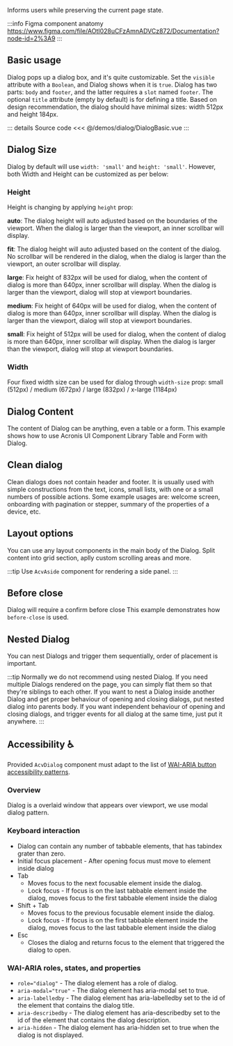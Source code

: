 Informs users while preserving the current page state.

:::info Figma component anatomy
https://www.figma.com/file/AOtI028uCFzAmnADVCz872/Documentation?node-id=2%3A9
:::

## Basic usage

Dialog pops up a dialog box, and it's quite customizable.
Set the `visible` attribute with a `Boolean`, and Dialog shows when it is `true`.
Dialog has two parts: `body` and `footer`, and the latter requires a `slot` named `footer`.
The optional `title` attribute (empty by default) is for defining a title.
Based on design recommendation, the dialog should have minimal sizes: width 512px and height 184px.

<DialogBasic />

::: details Source code
<<< @/demos/dialog/DialogBasic.vue
:::

## Dialog Size

Dialog by default will use `width: 'small'` and `height: 'small'`.
However, both Width and Height can be customized as per below:

### Height

Height is changing by applying `height` prop:

**auto**: The dialog height will auto adjusted based on the boundaries of the viewport.
When the dialog is larger than the viewport, an inner scrollbar will display.

<DialogHeightAuto />

**fit**: The dialog height will auto adjusted based on the content of the dialog.
No scrollbar will be rendered in the dialog, when the dialog is larger than the viewport,
an outer scrollbar will display.

<DialogHeightFit />

**large**: Fix height of 832px will be used for dialog,
when the content of dialog is more than 640px, inner scrollbar will display.
When the dialog is larger than the viewport, dialog will stop at viewport boundaries.

<DialogHeightLarge />

**medium**: Fix height of 640px will be used for dialog,
when the content of dialog is more than 640px, inner scrollbar will display.
When the dialog is larger than the viewport, dialog will stop at viewport boundaries.

<DialogHeightMedium />

**small**: Fix height of 512px will be used for dialog,
when the content of dialog is more than 640px, inner scrollbar will display.
When the dialog is larger than the viewport, dialog will stop at viewport boundaries.

<DialogHeightSmall />

### Width

Four fixed width size can be used for dialog through `width-size` prop:
small (512px) / medium (672px) / large (832px) / x-large (1184px)

<DialogWidthSmall />

## Dialog Content

The content of Dialog can be anything, even a table or a form.
This example shows how to use Acronis UI Component Library Table and Form with Dialog.

<DialogWithTable />

## Clean dialog

Clean dialogs does not contain header and footer.
It is usually used with simple constructions from the text, icons, small lists, with one or a small numbers of possible actions.
Some example usages are: welcome screen, onboarding with pagination or stepper, summary of the properties of a device, etc.

<DialogClean />

## Layout options

You can use any layout components in the main body of the Dialog.
Split content into grid section, aplly custom scrolling areas and more.

:::tip
Use `AcvAside` component for rendering a side panel.
:::

## Before close

Dialog will require a confirm before close
This example demonstrates how `before-close` is used.

## Nested Dialog

You can nest Dialogs and trigger them sequentially, order of placement is important.

:::tip
Normally we do not recommend using nested Dialog.
If you need multiple Dialogs rendered on the page,
you can simply flat them so that they're siblings to each other.
If you want to nest a Dialog inside another Dialog and get proper behaviour of opening and closing dialogs,
put nested dialog into parents body.
If you want independent behaviour of opening and closing dialogs, and trigger events for all dialog at the same time,
just put it anywhere.
:::

<DialogNested />

## Accessibility ♿️

Provided `AcvDialog` component must adapt to the list of
[WAI-ARIA button accessibility patterns](https://www.w3.org/WAI/ARIA/apg/patterns/dialog-modal/).

### Overview

Dialog is a overlaid window that appears over viewport, we use modal dialog pattern.

### Keyboard interaction

- Dialog can contain any number of tabbable elements, that has tabindex grater than zero.
- Initial focus placement - After opening focus must move to element inside dialog
- Tab
  - Moves focus to the next focusable element inside the dialog.
  - Lock focus - If focus is on the last tabbable element inside the dialog, moves focus to the first tabbable element inside the dialog
- Shift + Tab
  - Moves focus to the previous focusable element inside the dialog.
  - Lock focus - If focus is on the first tabbable element inside the dialog, moves focus to the last tabbable element inside the dialog
- Esc
  - Closes the dialog and returns focus to the element that triggered the dialog to open.

### WAI-ARIA roles, states, and properties

- `role="dialog"` - The dialog element has a role of dialog.
- `aria-modal="true"` - The dialog element has aria-modal set to true.
- `aria-labelledby` - The dialog element has aria-labelledby set to the id of the element that contains the dialog title.
- `aria-describedby` - The dialog element has aria-describedby set to the id of the element that contains the dialog description.
- `aria-hidden` - The dialog element has aria-hidden set to true when the dialog is not displayed.
